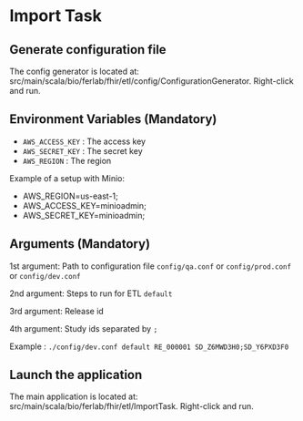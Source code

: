 # Import Task

## Generate configuration file

The config generator is located at: src/main/scala/bio/ferlab/fhir/etl/config/ConfigurationGenerator. Right-click and run.

## Environment Variables (Mandatory)

- `AWS_ACCESS_KEY` : The access key
- `AWS_SECRET_KEY` : The secret key
- `AWS_REGION`     : The region

Example of a setup with Minio:
- AWS_REGION=us-east-1;
- AWS_ACCESS_KEY=minioadmin;
- AWS_SECRET_KEY=minioadmin;

## Arguments (Mandatory)

1st argument: Path to configuration file `config/qa.conf` or `config/prod.conf` or `config/dev.conf`

2nd argument: Steps to run for ETL `default`

3rd argument: Release id

4th argument: Study ids separated by `;`

Example : `./config/dev.conf default RE_000001 SD_Z6MWD3H0;SD_Y6PXD3F0`

## Launch the application

The main application is located at: src/main/scala/bio/ferlab/fhir/etl/ImportTask. Right-click and run.
